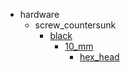 * hardware
  * screw_countersunk
    * [black](hardware/screw_countersunk/black)
      * [10_mm](hardware/screw_countersunk/black/10_mm)
        * [hex_head](hex_head)
